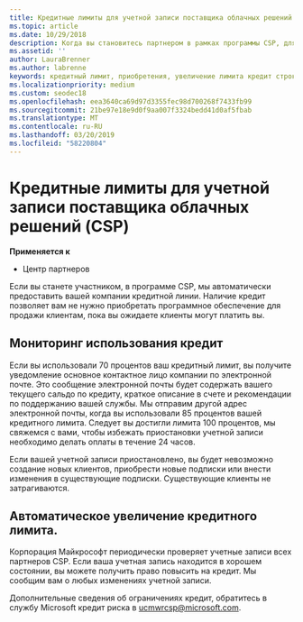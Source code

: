 ```yaml
---
title: Кредитные лимиты для учетной записи поставщика облачных решений (CSP) | Центр партнеров
ms.topic: article
ms.date: 10/29/2018
description: Когда вы становитесь партнером в рамках программы CSP, для вашей организации устанавливается кредитный лимит, и вы можете приобретать программное обеспечение для продажи клиентам, пока ждете оплаты от клиентов.
ms.assetid: ''
author: LauraBrenner
ms.author: labrenne
keywords: кредитный лимит, приобретения, увеличение лимита кредит строки
ms.localizationpriority: medium
ms.custom: seodec18
ms.openlocfilehash: eea3640ca69d97d3355fec98d700268f7433fb99
ms.sourcegitcommit: 21be97e18e9d0f9aa007f3324bedd41d0af5fbab
ms.translationtype: MT
ms.contentlocale: ru-RU
ms.lasthandoff: 03/20/2019
ms.locfileid: "58220804"
---
```

# <a name="cloud-solution-provider-csp-account-credit-limits"></a>Кредитные лимиты для учетной записи поставщика облачных решений (CSP)

**Применяется к**

- Центр партнеров

Если вы станете участником, в программе CSP, мы автоматически предоставить вашей компании кредитной линии. Наличие кредит позволяет вам не нужно приобретать программное обеспечение для продажи клиентам, пока вы ожидаете клиенты могут платить вы. 

## <a name="monitoring-your-credit-use"></a>Мониторинг использования кредит

Если вы использовали 70 процентов ваш кредитный лимит, вы получите уведомление основное контактное лицо компании по электронной почте. Это сообщение электронной почты будет содержать вашего текущего сальдо по кредиту, краткое описание в счете и рекомендации по поддержанию вашей службы. Мы отправим другой адрес электронной почты, когда вы использовали 85 процентов вашей кредитного лимита. Следует вы достигли лимита 100 процентов, мы свяжемся с вами, чтобы избежать приостановки учетной записи необходимо делать оплаты в течение 24 часов. 

Если вашей учетной записи приостановлено, вы будет невозможно создание новых клиентов, приобрести новые подписки или внести изменения в существующие подписки. Существующие клиенты не затрагиваются. 

## <a name="automatic-credit-limit-increase"></a>Автоматическое увеличение кредитного лимита.

Корпорация Майкрософт периодически проверяет учетные записи всех партнеров CSP. Если ваша учетная запись находится в хорошем состоянии, вы можете получить право повысить на кредит. Мы сообщим вам о любых изменениях учетной записи. 

Дополнительные сведения об ограничениях кредит, обратитесь в службу Microsoft кредит риска в ucmwrcsp@microsoft.com. 
